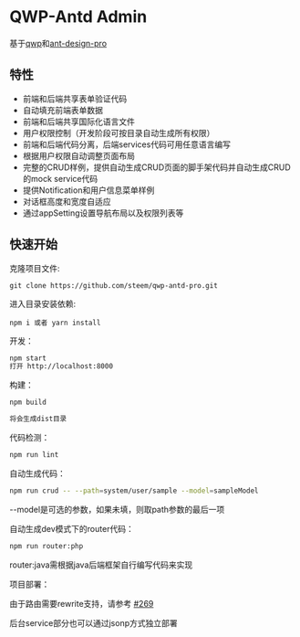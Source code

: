 # QWP-Antd Admin

基于[qwp](https://github.com/steem/qwp)和[ant-design-pro](https://github.com/ant-design/ant-design-pro.git)

## 特性
-   前端和后端共享表单验证代码
-   自动填充前端表单数据
-   前端和后端共享国际化语言文件
-   用户权限控制（开发阶段可按目录自动生成所有权限）
-   前端和后端代码分离，后端services代码可用任意语言编写
-   根据用户权限自动调整页面布局
-   完整的CRUD样例，提供自动生成CRUD页面的脚手架代码并自动生成CRUD的mock service代码
-   提供Notification和用户信息菜单样例
-   对话框高度和宽度自适应
-   通过appSetting设置导航布局以及权限列表等

## 快速开始

克隆项目文件:

    git clone https://github.com/steem/qwp-antd-pro.git

进入目录安装依赖:

    npm i 或者 yarn install

开发：

```bash
npm start
打开 http://localhost:8000
```

构建：

```bash
npm build

将会生成dist目录
```

代码检测：

```bash
npm run lint
```

自动生成代码：

```bash
npm run crud -- --path=system/user/sample --model=sampleModel
```

--model是可选的参数，如果未填，则取path参数的最后一项

自动生成dev模式下的router代码：

```bash
npm run router:php
```

router:java需根据java后端框架自行编写代码来实现


项目部署：

由于路由需要rewrite支持，请参考
[#269](https://github.com/zuiidea/antd-admin/issues/269)

后台service部分也可以通过jsonp方式独立部署
